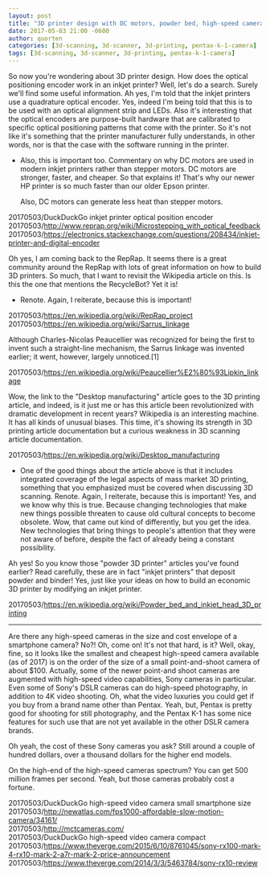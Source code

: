 ```yaml
---
layout: post
title: "3D printer design with DC motors, powder bed, high-speed cameras"
date: 2017-05-03 21:00 -0600
author: quorten
categories: [3d-scanning, 3d-scanner, 3d-printing, pentax-k-1-camera]
tags: [3d-scanning, 3d-scanner, 3d-printing, pentax-k-1-camera]
---
```


So now you're wondering about 3D printer design.  How does the optical
positioning encoder work in an inkjet printer?  Well, let's do a
search.  Surely we'll find some useful information.  Ah yes, I'm told
that the inkjet printers use a quadrature optical encoder.  Yes,
indeed I'm being told that this is to be used with an optical
alignment strip and LEDs.  Also it's interesting that the optical
encoders are purpose-built hardware that are calibrated to specific
optical positioning patterns that come with the printer.  So it's not
like it's something that the printer manufacturer fully understands,
in other words, nor is that the case with the software running in the
printer.

* Also, this is important too.  Commentary on why DC motors are used
  in modern inkjet printers rather than stepper motors.  DC motors are
  stronger, faster, and cheaper.  So that explains it!  That's why our
  newer HP printer is so much faster than our older Epson printer.

  Also, DC motors can generate less heat than stepper motors.

20170503/DuckDuckGo inkjet printer optical position encoder  
20170503/http://www.reprap.org/wiki/Microstepping_with_optical_feedback  
20170503/https://electronics.stackexchange.com/questions/208434/inkjet-printer-and-digital-encoder

<!-- more -->

Oh yes, I am coming back to the RepRap.  It seems there is a great
community around the RepRap with lots of great information on how to
build 3D printers.  So much, that I want to revisit the Wikipedia
article on this.  Is this the one that mentions the RecycleBot?  Yet
it is!

* Renote.  Again, I reiterate, because this is important!

20170503/https://en.wikipedia.org/wiki/RepRap_project  
20170503/https://en.wikipedia.org/wiki/Sarrus_linkage

  Although Charles-Nicolas Peaucellier was recognized for being the
  first to invent such a straight-line mechanism, the Sarrus linkage
  was invented earlier; it went, however, largely unnoticed.[1]

20170503/https://en.wikipedia.org/wiki/Peaucellier%E2%80%93Lipkin_linkage

Wow, the link to the "Desktop manufacturing" article goes to the 3D
printing article, and indeed, is it just me or has this article been
revolutionized with dramatic development in recent years?  Wikipedia
is an interesting machine.  It has all kinds of unusual biases.  This
time, it's showing its strength in 3D printing article documentation
but a curious weakness in 3D scanning article documentation.

20170503/https://en.wikipedia.org/wiki/Desktop_manufacturing

* One of the good things about the article above is that it includes
  integrated coverage of the legal aspects of mass market 3D printing,
  something that you emphasized must be covered when discussing 3D
  scanning.  Renote.  Again, I reiterate, because this is important!
  Yes, and we know why this is true.  Because changing technologies
  that make new things possible threaten to cause old cultural
  concepts to become obsolete.  Wow, that came out kind of
  differently, but you get the idea.  New technologies that bring
  things to people's attention that they were not aware of before,
  despite the fact of already being a constant possibility.

Ah yes!  So you know those "powder 3D printer" articles you've found
earlier?  Read carefully, these are in fact "inkjet printers" that
deposit powder and binder!  Yes, just like your ideas on how to build
an economic 3D printer by modifying an inkjet printer.

20170503/https://en.wikipedia.org/wiki/Powder_bed_and_inkjet_head_3D_printing

----------

Are there any high-speed cameras in the size and cost envelope of a
smartphone camera?  No?!  Oh, come on!  It's not that hard, is it?
Well, okay, fine, so it looks like the smallest and cheapest
high-speed camera available (as of 2017) is on the order of the size
of a small point-and-shoot camera of about $100.  Actually, some of
the newer point-and shoot cameras are augmented with high-speed video
capabilities, Sony cameras in particular.  Even some of Sony's DSLR
cameras can do high-speed photography, in addition to 4K video
shooting.  Oh, what the video luxuries you could get if you buy from a
brand name other than Pentax.  Yeah, but, Pentax is pretty good for
shooting for still photography, and the Pentax K-1 has some nice
features for such use that are not yet available in the other DSLR
camera brands.

Oh yeah, the cost of these Sony cameras you ask?  Still around a
couple of hundred dollars, over a thousand dollars for the higher end
models.

On the high-end of the high-speed cameras spectrum?  You can get 500
million frames per second.  Yeah, but those cameras probably cost a
fortune.

20170503/DuckDuckGo high-speed video camera small smartphone size  
20170503/http://newatlas.com/fps1000-affordable-slow-motion-camera/34161/  
20170503/http://mctcameras.com/  
20170503/DuckDuckGo high-speed video camera compact  
20170503/https://www.theverge.com/2015/6/10/8761045/sony-rx100-mark-4-rx10-mark-2-a7r-mark-2-price-announcement  
20170503/https://www.theverge.com/2014/3/3/5463784/sony-rx10-review
